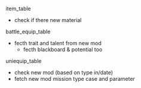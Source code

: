 item_table
- check if there new material

battle_equip_table
- fecth trait and talent from new mod
    - fecth blackboard & potential too

uniequip_table
- check new mod (based on type in/date)
- fetch new mod mission type case and parameter